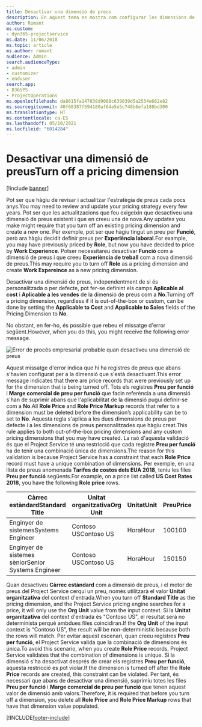 ```yaml
---
title: Desactivar una dimensió de preus
description: En aquest tema es mostra com configurar les dimensions de preus a la solució del Project Service.
author: Rumant
ms.custom:
- dyn365-projectservice
ms.date: 11/06/2018
ms.topic: article
ms.author: rumant
audience: Admin
search.audienceType:
- admin
- customizer
- enduser
search.app:
- D365PS
- ProjectOperations
ms.openlocfilehash: da8615fa147838d9088c639039d5a2534e662e82
ms.sourcegitcommit: 40f68387f594180af64a5e5c748b6efa188bd300
ms.translationtype: HT
ms.contentlocale: ca-ES
ms.lasthandoff: 05/10/2021
ms.locfileid: "6014284"
---
```

# <a name="turn-off-a-pricing-dimension"></a><span data-ttu-id="41647-103">Desactivar una dimensió de preus</span><span class="sxs-lookup"><span data-stu-id="41647-103">Turn off a pricing dimension</span></span>

[!include [banner](../includes/psa-now-project-operations.md)]

<span data-ttu-id="41647-104">Pot ser que hàgiu de revisar i actualitzar l'estratègia de preus cada pocs anys.</span><span class="sxs-lookup"><span data-stu-id="41647-104">You may need to review and update your pricing strategy every few years.</span></span> <span data-ttu-id="41647-105">Pot ser que les actualitzacions que feu exigeixin que desactiveu una dimensió de preus existent i que en creeu una de nova.</span><span class="sxs-lookup"><span data-stu-id="41647-105">Any updates you make might require that you turn off an existing pricing dimension and create a new one.</span></span> <span data-ttu-id="41647-106">Per exemple, pot ser que hàgiu tingut un preu per **Funció**, però ara hàgiu decidit definir preus per **Experiència laboral**.</span><span class="sxs-lookup"><span data-stu-id="41647-106">For example, you may have previously priced by **Role**, but now you have decided to price by **Work Experience**.</span></span> <span data-ttu-id="41647-107">Potser necessitareu desactivar **Funció** com a dimensió de preus i que creeu **Experiència de treball** com a nova dimensió de preus.</span><span class="sxs-lookup"><span data-stu-id="41647-107">This may require you to turn off **Role** as a pricing dimension and create **Work Expereince** as a new pricing dimension.</span></span> 

<span data-ttu-id="41647-108">Desactivar una dimensió de preus, independentment de si és personalitzada o per defecte, pot fer-se definint els camps **Aplicable al cost** i **Aplicable a les vendes** de la dimensió de preus com a **No**.</span><span class="sxs-lookup"><span data-stu-id="41647-108">Turning off a pricing dimension, regardless if it is out-of-the-box or custom, can be done by setting the **Applicable to Cost** and **Applicable to Sales** fields of the Pricing Dimension to **No**.</span></span>

<span data-ttu-id="41647-109">No obstant, en fer-ho, és possible que rebeu el missatge d'error següent.</span><span class="sxs-lookup"><span data-stu-id="41647-109">However, when you do this, you might receive the following error message.</span></span>

![Error de procés empresarial probable quan desactiveu una dimensió de preus](media/Business-Process-Error.png)


<span data-ttu-id="41647-111">Aquest missatge d'error indica que hi ha registres de preus que abans s'havien configurat per a la dimensió que s'està desactivant.</span><span class="sxs-lookup"><span data-stu-id="41647-111">This error message indicates that there are price records that were previously set up for the dimension that is being turned off.</span></span> <span data-ttu-id="41647-112">Tots els registres **Preu per funció** i **Marge comercial de preu per funció** que facin referència a una dimensió s'han de suprimir abans que l'aplicabilitat de la dimensió pugui definir-se com a **No**.</span><span class="sxs-lookup"><span data-stu-id="41647-112">All **Role Price** and **Role Price Markup** records that refer to a dimension must be deleted before the dimension’s applicability can be to set to **No**.</span></span> <span data-ttu-id="41647-113">Aquesta regla s'aplica a les dues dimensions de preus per defecte i a les dimensions de preus personalitzades que hàgiu creat.</span><span class="sxs-lookup"><span data-stu-id="41647-113">This rule applies to both out-of-the-box pricing dimensions and any custom pricing dimensions that you may have created.</span></span> <span data-ttu-id="41647-114">La raó d'aquesta validació és que el Project Service té una restricció que cada registre **Preu per funció** ha de tenir una combinació única de dimensions.</span><span class="sxs-lookup"><span data-stu-id="41647-114">The reason for this validation is because Project Service has a constraint that each **Role Price** record must have a unique combination of dimensions.</span></span> <span data-ttu-id="41647-115">Per exemple, en una llista de preus anomenada **Tarifes de costos dels EUA 2018**, teniu les files **Preu per funció** següents.</span><span class="sxs-lookup"><span data-stu-id="41647-115">For example, on a price list called **US Cost Rates 2018**, you have the following **Role price** rows.</span></span> 

| <span data-ttu-id="41647-116">Càrrec estàndard</span><span class="sxs-lookup"><span data-stu-id="41647-116">Standard Title</span></span>         | <span data-ttu-id="41647-117">Unitat organitzativa</span><span class="sxs-lookup"><span data-stu-id="41647-117">Org Unit</span></span>    |<span data-ttu-id="41647-118">Unitat</span><span class="sxs-lookup"><span data-stu-id="41647-118">Unit</span></span>   |<span data-ttu-id="41647-119">Preu</span><span class="sxs-lookup"><span data-stu-id="41647-119">Price</span></span>  |<span data-ttu-id="41647-120">Moneda</span><span class="sxs-lookup"><span data-stu-id="41647-120">Currency</span></span>  |
| -----------------------|-------------|-------|-------|----------|
| <span data-ttu-id="41647-121">Enginyer de sistemes</span><span class="sxs-lookup"><span data-stu-id="41647-121">Systems Engineer</span></span>|<span data-ttu-id="41647-122">Contoso US</span><span class="sxs-lookup"><span data-stu-id="41647-122">Contoso US</span></span>|<span data-ttu-id="41647-123">Hora</span><span class="sxs-lookup"><span data-stu-id="41647-123">Hour</span></span>| <span data-ttu-id="41647-124">100</span><span class="sxs-lookup"><span data-stu-id="41647-124">100</span></span>|<span data-ttu-id="41647-125">USD</span><span class="sxs-lookup"><span data-stu-id="41647-125">USD</span></span>|
| <span data-ttu-id="41647-126">Enginyer de sistemes sènior</span><span class="sxs-lookup"><span data-stu-id="41647-126">Senior Systems Engineer</span></span>|<span data-ttu-id="41647-127">Contoso US</span><span class="sxs-lookup"><span data-stu-id="41647-127">Contoso US</span></span>|<span data-ttu-id="41647-128">Hora</span><span class="sxs-lookup"><span data-stu-id="41647-128">Hour</span></span>| <span data-ttu-id="41647-129">150</span><span class="sxs-lookup"><span data-stu-id="41647-129">150</span></span>| <span data-ttu-id="41647-130">USD</span><span class="sxs-lookup"><span data-stu-id="41647-130">USD</span></span>|


<span data-ttu-id="41647-131">Quan desactiveu **Càrrec estàndard** com a dimensió de preus, i el motor de preus del Project Service cerqui un preu, només utilitzarà el valor **Unitat organitzativa** del context d'entrada.</span><span class="sxs-lookup"><span data-stu-id="41647-131">When you turn off **Standard Title** as the pricing dimension, and the Project Service pricing engine searches for a price, it will only use the **Org Unit** value from the input context.</span></span> <span data-ttu-id="41647-132">Si la **Unitat organitzativa** del context d'entrada és "Contoso US", el resultat serà no determinista perquè ambdues files coincidiran.</span><span class="sxs-lookup"><span data-stu-id="41647-132">If the **Org Unit** of the input context is “Contoso US”, the result will be non-deterministic because both the rows will match.</span></span> <span data-ttu-id="41647-133">Per evitar aquest escenari, quan creeu registres **Preu per funció**, el Project Service valida que la combinació de dimensions és única.</span><span class="sxs-lookup"><span data-stu-id="41647-133">To avoid this scenario, when you create **Role Price** records, Project Service validates that the combination of dimensions is unique.</span></span> <span data-ttu-id="41647-134">Si la dimensió s'ha desactivat després de crear els registres **Preu per funció**, aquesta restricció es pot violar.</span><span class="sxs-lookup"><span data-stu-id="41647-134">If the dimension is turned off after the **Role Price** records are created, this constraint can be violated.</span></span> <span data-ttu-id="41647-135">Per tant, és necessari que abans de desactivar una dimensió, suprimiu totes les files **Preu per funció** i **Marge comercial de preu per funció** que tenen aquest valor de dimensió amb valors.</span><span class="sxs-lookup"><span data-stu-id="41647-135">Therefore, it is required that before you turn off a dimension, you delete all **Role Price** and **Role Price Markup** rows that have that dimension value populated.</span></span>



[!INCLUDE[footer-include](../includes/footer-banner.md)]